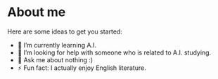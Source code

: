 # About me

Here are some ideas to get you started:

- 🌱 I’m currently learning A.I.
- 🤔 I’m looking for help with someone who is related to A.I. studying.
- 💬 Ask me about nothing :)
- ⚡ Fun fact: I actually enjoy English literature.
